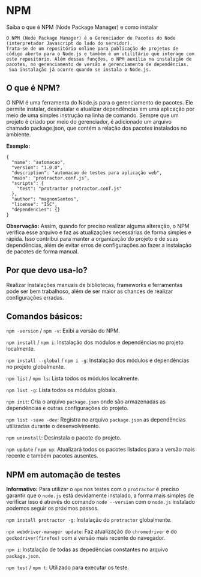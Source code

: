 # NPM
Saiba o que é NPM (Node Package Manager) e como instalar
```
O NPM (Node Package Manager) é o Gerenciador de Pacotes do Node (interpretador Javascript do lado do servidor).
Trata-se de um repositório online para publicação de projetos de código aberto para o Node.js e também é um utilitário que interage com este repositório. Além dessas funções, o NPM auxilia na instalação de pacotes, no gerenciamento de versão e gerenciamento de dependências.  Sua instalação já ocorre quando se instala o Node.js.
```

## O que é NPM? 

O NPM é uma ferramenta do Node.js para o gerenciamento de pacotes. Ele permite instalar, desinstalar e atualizar dependências em uma aplicação por meio de uma simples instrução na linha de comando. Sempre que um projeto é criado por meio do gerenciador, é adicionado um arquivo chamado package.json, que contém a relação dos pacotes instalados no ambiente.

**Exemplo:** 
```
{
  "name": "automacao",
  "version": "1.0.0",
  "description": "automacao de testes para aplicação web",
  "main": "protractor.conf.js",
  "scripts": {
    "test": "protractor protractor.conf.js"
  },
  "author": "magnonSantos",
  "license": "ISC",
  "dependencies": {}
}
```
**Observação:** Assim, quando for preciso realizar alguma alteração, o NPM verifica esse arquivo e faz as atualizações necessárias de forma simples e rápida. Isso contribui para manter a organização do projeto e de suas dependências, além de evitar erros de configurações ao fazer a instalação de pacotes de forma manual.

## Por que devo usa-lo?

Realizar instalações manuais de bibliotecas, frameworks e ferramentas pode ser bem trabalhoso, além de ser maior as chances de realizar configurações erradas.

## Comandos básicos:
`npm -version` / `npm -v`: Exibi a versão do NPM.

`npm install` / `npm i`: Instalação dos módulos e dependências no projeto localmente.

`npm install --global` / `npm i -g`:  Instalação dos módulos e dependências no projeto globalmente.

`npm list` / `npm ls`: Lista todos os módulos localmente.

`npm list -g`: Lista todos os módulos globais.

`npm init`: Cria o arquivo `package.json` onde são armazenadas as dependências e outras configurações do projeto.

`npm list -save -dev`: Registra no arquivo `package.json` as dependências utilizadas durante o desenvolvimento.

`npm uninstall`: Desinstala o pacote do projeto.

`npm update` / `npm up`: Atualizará todos os pacotes listados para a versão mais recente e também pacotes ausentes.

## NPM em automação de testes

**Informativo:** Para utilizar o `npm` nos testes com o `protractor` é preciso garantir que o `node.js` está devidamente instalado, a forma mais simples de verificar isso é através do comando `node --version` com o `node.js` instalado podemos seguir os próximos passos.

`npm install protractor -g`: Instalação do `protractor` globalmente.

`npx webdriver-manager update`: Faz atualização do `chromedriver` e do `geckodriver(firefox)` com a versão mais recente do navegador.

`npm i`: Instalação de todas as depedências constantes no arquivo `package.json`.

`npm test` / `npm t`: Utilizado para executar os teste.





